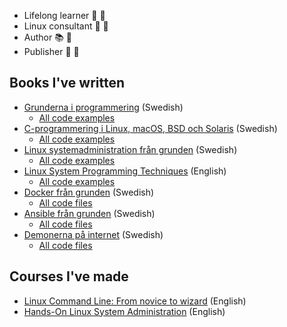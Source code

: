 * Lifelong learner :school: :notebook_with_decorative_cover:
* Linux consultant :penguin: :whale:
* Author :books: :orange_book:
* Publisher :newspaper: :green_book:

## Books I've written
* [Grunderna i
  programmering](https://cyberinfo.se/bocker/#grunderna-i-programmering)
  (Swedish)
    * [All code examples](https://github.com/jackbenny/grunderna-i-programmering-andra-utgavan)
* [C-programmering i Linux, macOS, BSD och
  Solaris](https://cyberinfo.se/bocker/#c-programmering-i-linux-macos-bsd-och-solaris)
  (Swedish)
    * [All code examples](https://github.com/jackbenny/c-programmering-tredje-utgavan)
* [Linux systemadministration från
  grunden](https://cyberinfo.se/bocker/#linux-systemadministration-fr%C3%A5n-grunden)
  (Swedish)
    * [All code examples](https://github.com/jackbenny/linux-systemadministration-fran-grunden)
* [Linux System Programming Techniques](https://www.amazon.com/dp/1789951283) (English)
    * [All code examples](https://github.com/PacktPublishing/Linux-System-Programming-Techniques)
* [Docker från
  grunden](https://www.cyberinfo.se/bocker/#docker-fr%C3%A5n-grunden) (Swedish)
    * [All code files](https://github.com/jackbenny/docker-fran-grunden)
* [Ansible från grunden](https://www.cyberinfo.se/bocker/#ansible-fr%C3%A5n-grunden) (Swedish)
    * [All code files](https://github.com/jackbenny/ansible-fran-grunden)
* [Demonerna på internet](https://www.cyberinfo.se/bocker/#demonerna-p%C3%A5-internet) (Swedish)
    * [All code files](https://github.com/jackbenny/demonerna-pa-internet)



## Courses I've made
* [Linux Command Line: From novice to
  wizard](https://www.udemy.com/course/linux-command-line-from-novice-to-wizard/?referralCode=D1F8010EA93F631EAC6D)
  (English)
* [Hands-On Linux System
  Administration](https://www.packtpub.com/product/hands-on-linux-system-administration-video/9781789133219)
  (English)
